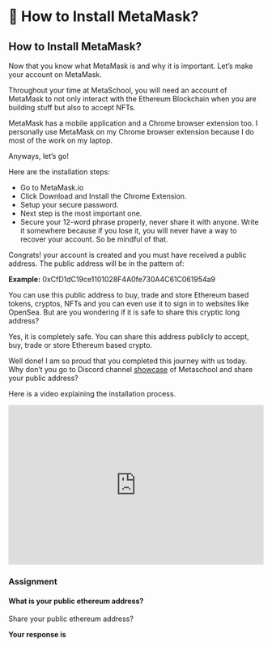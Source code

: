 ﻿# 🦊 How to Install MetaMask?

## **How to Install MetaMask?**

Now that you know what MetaMask is and why it is important. Let’s make your account on MetaMask.

Throughout your time at MetaSchool, you will need an account of MetaMask to not only interact with the Ethereum Blockchain when you are building stuff but also to accept NFTs.

MetaMask has a mobile application and a Chrome browser extension too. I personally use MetaMask on my Chrome browser extension because I do most of the work on my laptop.

Anyways, let’s go!

Here are the installation steps:

-   Go to MetaMask.io
-   Click Download and Install the Chrome Extension.
-   Setup your secure password.
-   Next step is the most important one.
-   Secure your 12-word phrase properly, never share it with anyone. Write it somewhere because if you lose it, you will never have a way to recover your account. So be mindful of that.

Congrats! your account is created and you must have received a public address. The public address will be in the pattern of:

**Example:**  0xCfD1dC19ce1101028F4A0fe730A4C61C061954a9

You can use this public address to buy, trade and store Ethereum based tokens, cryptos, NFTs and you can even use it to sign in to websites like OpenSea. But are you wondering if it is safe to share this cryptic long address?

Yes, it is completely safe. You can share this address publicly to accept, buy, trade or store Ethereum based crypto.  
  
Well done! I am so proud that you completed this journey with us today. Why don’t you go to Discord channel [showcase](https://discord.com/channels/924956974628622346/925035493106782238) of Metaschool and share your public address?

Here is a video explaining the installation process.
<div style="position: relative; padding-bottom: 62.5%; height: 0;"><iframe src="https://www.loom.com/embed/c1a6fc4c42564186a0af833a5a88c5ba" frameborder="0" webkitallowfullscreen mozallowfullscreen allowfullscreen style="position: absolute; top: 0; left: 0; width: 100%; height: 100%;"></iframe></div>

### Assignment

#### What is your public ethereum address?

Share your public ethereum address?

**Your response is**
